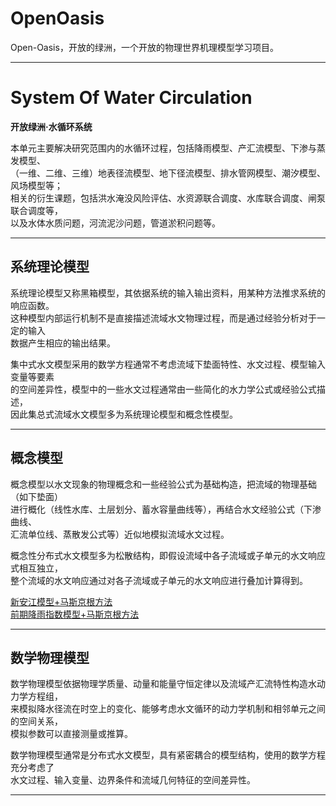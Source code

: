 # OpenOasis
Open-Oasis，开放的绿洲，一个开放的物理世界机理模型学习项目。

---------------------------------------------------------------------------


# System Of Water Circulation
**开放绿洲·水循环系统**  

本单元主要解决研究范围内的水循环过程，包括降雨模型、产汇流模型、下渗与蒸发模型、  
（一维、二维、三维）地表径流模型、地下径流模型、排水管网模型、潮汐模型、风场模型等；  
相关的衍生课题，包括洪水淹没风险评估、水资源联合调度、水库联合调度、闸泵联合调度等，  
以及水体水质问题，河流泥沙问题，管道淤积问题等。

---------------------------------------------------------------------------

## 系统理论模型
系统理论模型又称黑箱模型，其依据系统的输入输出资料，用某种方法推求系统的响应函数。  
这种模型内部运行机制不是直接描述流域水文物理过程，而是通过经验分析对于一定的输入  
数据产生相应的输出结果。

集中式水文模型采用的数学方程通常不考虑流域下垫面特性、水文过程、模型输入变量等要素  
的空间差异性，模型中的一些水文过程通常由一些简化的水力学公式或经验公式描述，  
因此集总式流域水文模型多为系统理论模型和概念性模型。

---------------------------------------------------------------------------

## 概念模型
概念模型以水文现象的物理概念和一些经验公式为基础构造，把流域的物理基础（如下垫面）  
进行概化（线性水库、土层划分、蓄水容量曲线等），再结合水文经验公式（下渗曲线、  
汇流单位线、蒸散发公式等）近似地模拟流域水文过程。  

概念性分布式水文模型多为松散结构，即假设流域中各子流域或子单元的水文响应式相互独立，  
整个流域的水文响应通过对各子流域或子单元的水文响应进行叠加计算得到。

[新安江模型+马斯京根方法](./XajModelwithMsk/README.md)  
[前期降雨指数模型+马斯京根方法](./ApiModelwithMsk/README.md)  

---------------------------------------------------------------------------

## 数学物理模型
数学物理模型依据物理学质量、动量和能量守恒定律以及流域产汇流特性构造水动力学方程组，  
来模拟降水径流在时空上的变化、能够考虑水文循环的动力学机制和相邻单元之间的空间关系，  
模拟参数可以直接测量或推算。

数学物理模型通常是分布式水文模型，具有紧密耦合的模型结构，使用的数学方程充分考虑了  
水文过程、输入变量、边界条件和流域几何特征的空间差异性。

---------------------------------------------------------------------------